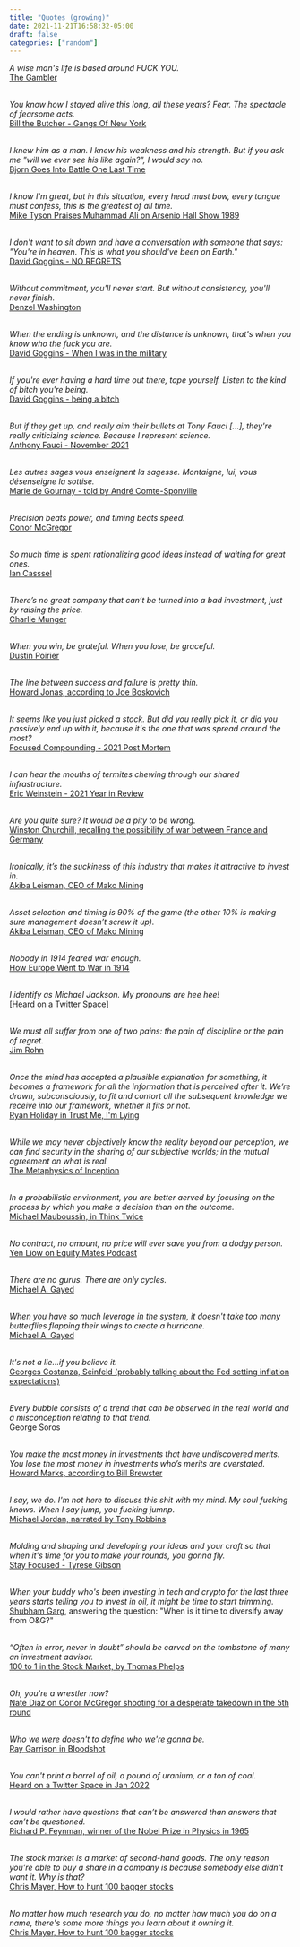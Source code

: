 ```yaml
---
title: "Quotes (growing)"
date: 2021-11-21T16:58:32-05:00
draft: false
categories: ["random"]
---
```


_A wise man's life is based around FUCK YOU._<br/>
[The Gambler](https://www.youtube.com/watch?v=XamC7-Pt8N0)
<br/><br/>

_You know how I stayed alive this long, all these years? Fear. The spectacle of fearsome acts._<br/>
[Bill the Butcher - Gangs Of New York](https://www.youtube.com/watch?v=waqSKNUrMaY)
<br/><br/>

_I knew him as a man. I knew his weakness and his strength. But if you ask me "will we ever see his like again?", I would say no._<br/>
[Bjorn Goes Into Battle One Last Time](https://www.youtube.com/watch?v=ANCAyz_U_oo)
<br/><br/>

_I know I'm great, but in this situation, every head must bow, every tongue must confess, this is the greatest of all time._<br/>
[Mike Tyson Praises Muhammad Ali on Arsenio Hall Show 1989](https://www.youtube.com/watch?v=rTngzYQ6t9A)
<br/><br/>

_I don't want to sit down and have a conversation with someone that says: "You're in heaven. This is what you should've been on Earth."_<br/>
[David Goggins - NO REGRETS](https://www.youtube.com/watch?v=Y_ANUef_l48&list=LL&index=2)
<br/><br/>

_Without commitment, you'll never start. But without consistency, you'll never finish._<br/>
[Denzel Washington](https://www.youtube.com/watch?v=isHuVnqWOhg&list=LL&index=12)
<br/><br/>

_When the ending is unknown, and the distance is unknown, that's when you know who the fuck you are._<br/>
[David Goggins - When I was in the military](https://www.youtube.com/watch?v=c6Wx53KOYsk&list=LL&index=14)
<br/><br/>

_If you're ever having a hard time out there, tape yourself. Listen to the kind of bitch you're being._<br/>
[David Goggins - being a bitch](https://www.youtube.com/watch?v=15H_2mnAML8&list=LL&index=16)
<br/><br/>

_But if they get up, and really aim their bullets at Tony Fauci [...], they're really criticizing science. Because I represent science._<br/>
[Anthony Fauci - November 2021](https://www.youtube.com/watch?v=a26Sp1vZuas)
<br/><br/>

_Les autres sages vous enseignent la sagesse. Montaigne, lui, vous désenseigne la sottise._<br/>
[Marie de Gournay - told by André Comte-Sponville](https://www.youtube.com/watch?v=Ob3wyTA1xPM)
<br/><br/>

_Precision beats power, and timing beats speed._<br/>
[Conor McGregor](https://www.youtube.com/watch?v=0Zq46m6hBB4)
<br/><br/>

_So much time is spent rationalizing good ideas instead of waiting for great ones._<br/>
[Ian Casssel](https://twitter.com/iancassel)
<br/><br/>

_There’s no great company that can’t be turned into a bad investment, just by raising the price._<br/>
[Charlie Munger](https://twitter.com/andrewhollingw/status/1467021174718803969)
<br/><br/>

_When you win, be grateful. When you lose, be graceful._<br/>
[Dustin Poirier](https://youtu.be/t9AwgL8AIo4?t=1255)
<br/><br/>

_The line between success and failure is pretty thin._<br/>
[Howard Jonas, according to Joe Boskovich](https://www.youtube.com/watch?v=eBzC9GoB-xc)
<br/><br/>

_It seems like you just picked a stock. But did you really pick it, or did you passively end up with it, because it's the one that was spread around the most?_<br/>
[Focused Compounding - 2021 Post Mortem](https://www.youtube.com/watch?v=m35811pWxh4)
<br/><br/>

_I can hear the mouths of termites chewing through our shared infrastructure._<br/>
[Eric Weinstein - 2021 Year in Review](https://www.youtube.com/watch?v=RMS02ueFso0&list=LL&index=2&t=6452s)
<br/><br/>

_Are you quite sure? It would be a pity to be wrong._<br/>
[Winston Churchill, recalling the possibility of war between France and Germany](https://winstonchurchill.org/resources/quotes/famous-quotations-and-stories/)
<br/><br/>

_Ironically, it’s the suckiness of this industry that makes it attractive to invest in._<br/>
[Akiba Leisman, CEO of Mako Mining](https://ceo.ca/@akibaleisman?0e4b0173fe8e)
<br/><br/>

 _Asset selection and timing is 90% of the game (the other 10% is making sure management doesn’t screw it up)._<br/>
[Akiba Leisman, CEO of Mako Mining](https://ceo.ca/@akibaleisman?0e4b0173fe8e)
<br/><br/>

_Nobody in 1914 feared war enough._<br/>
[How Europe Went to War in 1914](https://www.youtube.com/watch?v=5hv4HfLQGlw)
<br/><br/>

_I identify as Michael Jackson. My pronouns are hee hee!_<br/>
[Heard on a Twitter Space]
<br/><br/>

_We must all suffer from one of two pains: the pain of discipline or the pain of regret._<br/>
[Jim Rohn](https://www.jimrohn.com/)
<br/><br/>

_Once the mind has accepted a plausible explanation for something, it becomes a framework for all the information that is perceived after it. We’re drawn, subconsciously, to fit and contort all the subsequent knowledge we receive into our framework, whether it fits or not._<br/>
[Ryan Holiday in Trust Me, I'm Lying](https://www.amazon.ca/Trust-Me-Lying-Confessions-Manipulator/dp/B07RMCR2WQ)
<br/><br/>

_While we may never objectively know the reality beyond our perception, we can find security in the sharing of our subjective worlds; in the mutual agreement on what is real._<br/>
[The Metaphysics of Inception](https://www.youtube.com/watch?v=a_N9ViJubwM&t=988s)
<br/><br/>

_In a probabilistic environment, you are better aerved by focusing on the process by which you make a decision than on the outcome._<br/>
[Michael Mauboussin, in Think Twice](https://www.amazon.ca/Think-Twice-Harnessing-Power-Counterintuition/dp/1422187381)
<br/><br/>

_No contract, no amount, no price will ever save you from a dodgy person._<br/>
[Yen Liow on Equity Mates Podcast](https://www.youtube.com/watch?v=Ei03z7-aIJg&t=1890s)
<br/><br/>

_There are no gurus. There are only cycles._<br/>
[Michael A. Gayed](https://twitter.com/leadlagreport)
<br/><br/>

_When you have so much leverage in the system, it doesn't take too many butterflies flapping their wings to create a hurricane._<br/>
[Michael A. Gayed](https://twitter.com/leadlagreport)
<br/><br/>

_It's not a lie...if you believe it._<br/>
[Georges Costanza, Seinfeld (probably talking about the Fed setting inflation expectations)](https://www.youtube.com/watch?v=vn_PSJsl0LQ)
<br/><br/>

_Every bubble consists of a trend that can be observed in the real world and a misconception relating to that trend._<br/>
George Soros
<br/><br/>

_You make the most money in investments that have undiscovered merits. You lose the most money in investments who’s merits are overstated._<br/>
[Howard Marks, according to Bill Brewster](https://www.getrevue.co/profile/billbrewstertbb/issues/bill-brewster-s-revue-issue-6-925111?via=twitter-card-webview&client=DesktopWeb&element=issue-card)
<br/><br/>

_I say, we do. I'm not here to discuss this shit with my mind. My soul fucking knows. When I say jump, you fucking jumnp._<br/>
[Michael Jordan, narrated by Tony Robbins](https://www.youtube.com/watch?v=bGHcpacwEdo)
<br/><br/>

_Molding and shaping and developing your ideas and your craft so that when it's time for you to make your rounds, you gonna fly._<br/>
[Stay Focused - Tyrese Gibson](https://www.youtube.com/watch?v=i4PhWdrR0bU)
<br/><br/>

_When your buddy who's been investing in tech and crypto for the last three years starts telling you to invest in oil, it might be time to start trimming._<br/>
[Shubham Garg](https://twitter.com/WhiteTundraSG), answering the question: "When is it time to diversify away from O&G?"
<br/><br/>

_“Often in error, never in doubt” should be carved on the tombstone of many an investment advisor._<br/>
[100 to 1 in the Stock Market, by Thomas Phelps](https://www.amazon.ca/-/fr/Thomas-William-Phelps/dp/1626540292/)
<br/><br/>

_Oh, you're a wrestler now?_<br/>
[Nate Diaz on Conor McGregor shooting for a desperate takedown in the 5th round](https://www.youtube.com/watch?v=y2zANlbiywM)
<br/><br/>

_Who we were doesn't to define who we're gonna be._<br/>
[Ray Garrison in Bloodshot](https://en.wikipedia.org/wiki/Bloodshot_(film))
<br/><br/>

_You can't print a barrel of oil, a pound of uranium, or a ton of coal._<br/>
[Heard on a Twitter Space in Jan 2022](https://twitter.com/i/spaces/1nAJEYnPrVYJL/peek)
<br/><br/>

_I would rather have questions that can’t be answered than answers that can’t be questioned._<br/>
[Richard P. Feynman, winner of the Nobel Prize in Physics in 1965](https://www.youtube.com/watch?v=P1ww1IXRfTA)
<br/><br/>

_The stock market is a market of second-hand goods. The only reason you're able to buy a share in a company is because somebody else didn't want it. Why is that?_<br/>
[Chris Mayer, How to hunt 100 bagger stocks](https://www.youtube.com/watch?v=gWtqjGOWl3A&t=1298s)
<br/><br/>

_No matter how much research you do, no matter how much you do on a name, there's some more things you learn about it owning it._<br/>
[Chris Mayer, How to hunt 100 bagger stocks](https://www.youtube.com/watch?v=gWtqjGOWl3A&t=1298s)
<br/><br/>